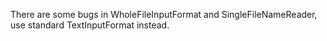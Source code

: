 There are some bugs in WholeFileInputFormat and SingleFileNameReader, use standard TextInputFormat instead.

